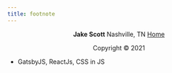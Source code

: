 ```yaml
---
title: footnote
---
```


<center>

**Jake Scott** Nashville, TN [Home](/) <br />

Copyright &copy; 2021

<script type="text/javascript">

  var today = new Date();
  var year = today.getFullYear();
  document.write(year);

</script>


</center>

* GatsbyJS, ReactJs, CSS in JS